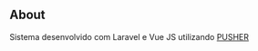 ## About

Sistema desenvolvido com Laravel e Vue JS utilizando <a href="https://pusher.com/">PUSHER</a>